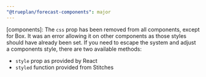 ```yaml
---
"@trueplan/forecast-components": major
---
```


[components]: The `css` prop has been removed from all components, except for Box. It was an error allowing it on other components as those styles should have already been set. If you need to escape the system and adjust a components style, there are two available methods:

- `style` prop as provided by React
- `styled` function provided from Stitches
